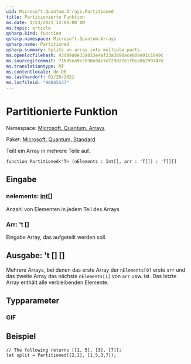 ```yaml
---
uid: Microsoft.Quantum.Arrays.Partitioned
title: Partitionierte Funktion
ms.date: 1/23/2021 12:00:00 AM
ms.topic: article
qsharp.kind: function
qsharp.namespace: Microsoft.Quantum.Arrays
qsharp.name: Partitioned
qsharp.summary: Splits an array into multiple parts.
ms.openlocfilehash: 43d99a0e33a813e4af23a3890ace808e91c1049c
ms.sourcegitcommit: 71605ea9cc630e84e7ef29027e1f0ea06299747e
ms.translationtype: MT
ms.contentlocale: de-DE
ms.lasthandoff: 01/26/2021
ms.locfileid: "98845537"
---
```

# <a name="partitioned-function"></a>Partitionierte Funktion

Namespace: [Microsoft. Quantum. Arrays](xref:Microsoft.Quantum.Arrays)

Paket: [Microsoft. Quantum. Standard](https://nuget.org/packages/Microsoft.Quantum.Standard)


Teilt ein Array in mehrere Teile auf.

```qsharp
function Partitioned<'T> (nElements : Int[], arr : 'T[]) : 'T[][]
```


## <a name="input"></a>Eingabe

### <a name="nelements--int"></a>nelements: [int](xref:microsoft.quantum.lang-ref.int)[]

Anzahl von Elementen in jedem Teil des Arrays


### <a name="arr--t"></a>Arr: 't []

Eingabe Array, das aufgeteilt werden soll.



## <a name="output--t"></a>Ausgabe: 't [] []

Mehrere Arrays, bei denen das erste Array der `nElements[0]` erste `arr` und das zweite Array das nächste `nElements[1]` von `arr` usw. ist. Das letzte Array enthält alle verbleibenden Elemente.

## <a name="type-parameters"></a>Typparameter

### <a name="t"></a>GIF



## <a name="example"></a>Beispiel

```qsharp
// The following returns [[1, 5], [3], [7]];
let split = Partitioned([2,1], [1,5,3,7]);
```